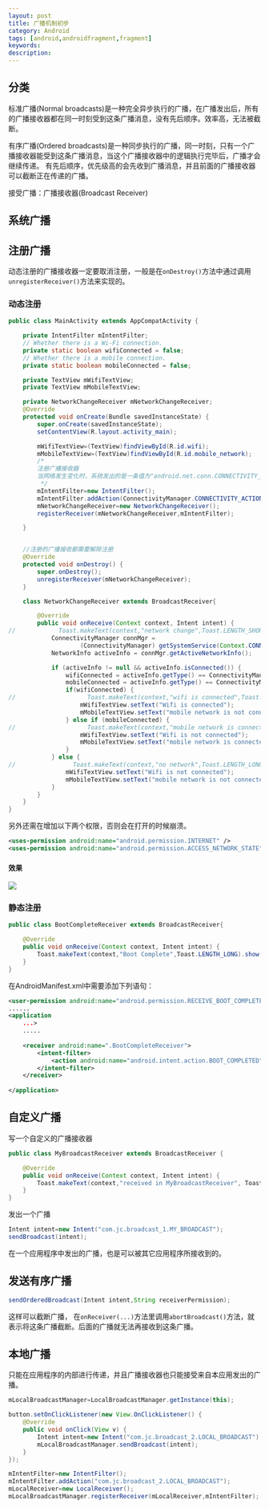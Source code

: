 ```yaml
---
layout: post
title: 广播机制初步
category: Android
tags: [android,androidfragment,fragment]
keywords:
description:
---
```


## 分类

标准广播(Normal broadcasts)是一种完全异步执行的广播，在广播发出后，所有的广播接收器都在同一时刻受到这条广播消息，没有先后顺序。效率高，无法被截断。

有序广播(Ordered broadcasts)是一种同步执行的广播，同一时刻，只有一个广播接收器能受到这条广播消息，当这个广播接收器中的逻辑执行完毕后，广播才会继续传递。
有先后顺序，优先级高的会先收到广播消息，并且前面的广播接收器可以截断正在传递的广播。

接受广播：广播接收器(Broadcast Receiver)

## 系统广播


## 注册广播

动态注册的广播接收器一定要取消注册，一般是在`onDestroy()`方法中通过调用`unregisterReceiver()`方法来实现的。

### 动态注册

```java
public class MainActivity extends AppCompatActivity {

    private IntentFilter mIntentFilter;
    // Whether there is a Wi-Fi connection.
    private static boolean wifiConnected = false;
    // Whether there is a mobile connection.
    private static boolean mobileConnected = false;

    private TextView mWifiTextView;
    private TextView mMobileTextView;

    private NetworkChangeReceiver mNetworkChangeReceiver;
    @Override
    protected void onCreate(Bundle savedInstanceState) {
        super.onCreate(savedInstanceState);
        setContentView(R.layout.activity_main);

        mWifiTextView=(TextView)findViewById(R.id.wifi);
        mMobileTextView=(TextView)findViewById(R.id.mobile_network);
        /*
        注册广播接收器
        当网络发生变化时，系统发出的是一条值为"android.net.conn.CONNECTIVITY_CHANGE"的广播消息
         */
        mIntentFilter=new IntentFilter();
        mIntentFilter.addAction(ConnectivityManager.CONNECTIVITY_ACTION);
        mNetworkChangeReceiver=new NetworkChangeReceiver();
        registerReceiver(mNetworkChangeReceiver,mIntentFilter);

    }


    //注册的广播接收都需要解除注册
    @Override
    protected void onDestroy() {
        super.onDestroy();
        unregisterReceiver(mNetworkChangeReceiver);
    }

    class NetworkChangeReceiver extends BroadcastReceiver{

        @Override
        public void onReceive(Context context, Intent intent) {
//            Toast.makeText(context,"network change",Toast.LENGTH_SHORT).show();
            ConnectivityManager connMgr =
                    (ConnectivityManager) getSystemService(Context.CONNECTIVITY_SERVICE);
            NetworkInfo activeInfo = connMgr.getActiveNetworkInfo();

            if (activeInfo != null && activeInfo.isConnected()) {
                wifiConnected = activeInfo.getType() == ConnectivityManager.TYPE_WIFI;
                mobileConnected = activeInfo.getType() == ConnectivityManager.TYPE_MOBILE;
                if(wifiConnected) {
//                    Toast.makeText(context,"wifi is connected",Toast.LENGTH_LONG).show();
                    mWifiTextView.setText("Wifi is connected");
                    mMobileTextView.setText("mobile network is not connected");
                } else if (mobileConnected) {
//                    Toast.makeText(context,"mobile network is connected",Toast.LENGTH_LONG).show();
                    mWifiTextView.setText("Wifi is not connected");
                    mMobileTextView.setText("mobile network is connected");
                }
            } else {
//                Toast.makeText(context,"no network",Toast.LENGTH_LONG).show();
                mWifiTextView.setText("Wifi is not connected");
                mMobileTextView.setText("mobile network is not connected");
            }
        }
    }
}
```

另外还需在增加以下两个权限，否则会在打开的时候崩溃。

```xml
<uses-permission android:name="android.permission.INTERNET" />
<uses-permission android:name="android.permission.ACCESS_NETWORK_STATE" />
```

#### 效果

![](assets/img/posts/broadcast_network_connectivity.gif)


### 静态注册

```java
public class BootCompleteReceiver extends BroadcastReceiver{

    @Override
    public void onReceive(Context context, Intent intent) {
        Toast.makeText(context,"Boot Complete",Toast.LENGTH_LONG).show();
    }
}
```

在AndroidManifest.xml中需要添加下列语句：

```xml
<user-permission android:name="android.permission.RECEIVE_BOOT_COMPLETED"/>
......
<application
	...>
	.....
    
    <receiver android:name=".BootCompleteReceiver">
        <intent-filter>
            <action android:name="android.intent.action.BOOT_COMPLETED"/>
        </intent-filter>
    </receiver>
    
</application>
```


## 自定义广播
写一个自定义的广播接收器

```java
public class MyBroadcastReceiver extends BroadcastReceiver {

    @Override
    public void onReceive(Context context, Intent intent) {
        Toast.makeText(context,"received in MyBroadcastReceiver", Toast.LENGTH_LONG).show();
    }
}
```
发出一个广播

```java
Intent intent=new Intent("com.jc.broadcast_1.MY_BROADCAST");
sendBroadcast(intent);
```

在一个应用程序中发出的广播，也是可以被其它应用程序所接收到的。

## 发送有序广播

```java
sendOrderedBroadcast(Intent intent,String receiverPermission);
```

这样可以截断广播，
在`onReceiver(...)`方法里调用`abortBroadcast()`方法，就表示将这条广播截断。后面的广播就无法再接收到这条广播。

## 本地广播

只能在应用程序的内部进行传递，并且广播接收器也只能接受来自本应用发出的广播。


```java
mLocalBroadcastManager=LocalBroadcastManager.getInstance(this);

button.setOnClickListener(new View.OnClickListener() {
    @Override
    public void onClick(View v) {
        Intent intent=new Intent("com.jc.broadcast_2.LOCAL_BROADCAST");
        mLocalBroadcastManager.sendBroadcast(intent);
    }
});

mIntentFilter=new IntentFilter();
mIntentFilter.addAction("com.jc.broadcast_2.LOCAL_BROADCAST");
mLocalReceiver=new LocalReceiver();
mLocalBroadcastManager.registerReceiver(mLocalReceiver,mIntentFilter);
```